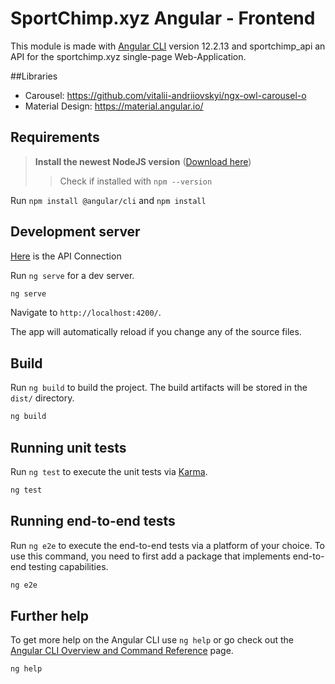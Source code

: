 # SportChimp.xyz Angular - Frontend
This module is made with [Angular CLI](https://github.com/angular/angular-cli) version 12.2.13 and sportchimp_api an API for the sportchimp.xyz single-page Web-Application.


##Libraries
- Carousel: https://github.com/vitalii-andriiovskyi/ngx-owl-carousel-o
- Material Design: https://material.angular.io/

## Requirements
> **Install the newest NodeJS version** ([Download here](https://nodejs.org/en/download/))
>>Check if installed with ```npm --version```

Run `npm install @angular/cli`
and `npm install`
## Development server

[Here](https://github.com/domiK66/SportChimp/blob/main/frontend/proxy.conf.json/) is the API Connection

Run `ng serve` for a dev server.
```bash
ng serve
```

Navigate to `http://localhost:4200/`. 

The app will automatically reload if you change any of the source files.

## Build

Run `ng build` to build the project. The build artifacts will be stored in the `dist/` directory.
```bash
ng build
```

## Running unit tests

Run `ng test` to execute the unit tests via [Karma](https://karma-runner.github.io).
```python
ng test
```

## Running end-to-end tests

Run `ng e2e` to execute the end-to-end tests via a platform of your choice. To use this command, you need to first add a package that implements end-to-end testing capabilities.
```bash
ng e2e
```

## Further help

To get more help on the Angular CLI use `ng help` or go check out the [Angular CLI Overview and Command Reference](https://angular.io/cli) page.
```bash
ng help
```
